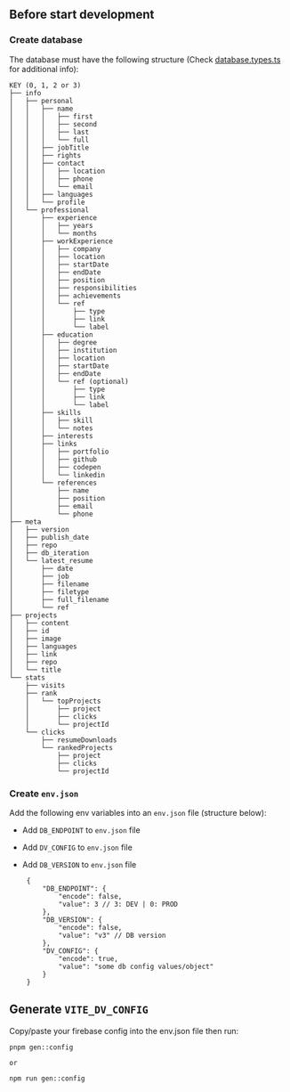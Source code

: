 
## Before start development

### Create database

The database must have the following structure (Check [database.types.ts](https://github.com/FragnaroK/portfolio_client/blob/main/src/types/database.types.ts) for additional info):

    KEY (0, 1, 2 or 3)
    ├── info
    │   ├── personal
    │   │   ├── name
    │   │   │   ├── first
    │   │   │   ├── second
    │   │   │   ├── last
    │   │   │   └── full
    │   │   ├── jobTitle
    │   │   ├── rights
    │   │   ├── contact
    │   │   │   ├── location
    │   │   │   ├── phone
    │   │   │   └── email
    │   │   ├── languages
    │   │   └── profile
    │   └── professional
    │       ├── experience
    │       │   ├── years
    │       │   └── months
    │       ├── workExperience
    │       │   ├── company
    │       │   ├── location
    │       │   ├── startDate
    │       │   ├── endDate
    │       │   ├── position
    │       │   ├── responsibilities
    │       │   ├── achievements
    │       │   └── ref
    │       │       ├── type
    │       │       ├── link
    │       │       └── label
    │       ├── education
    │       │   ├── degree
    │       │   ├── institution
    │       │   ├── location
    │       │   ├── startDate
    │       │   ├── endDate
    │       │   └── ref (optional)
    │       │       ├── type
    │       │       ├── link
    │       │       └── label
    │       ├── skills
    │       │   ├── skill
    │       │   └── notes
    │       ├── interests
    │       ├── links
    │       │   ├── portfolio
    │       │   ├── github
    │       │   ├── codepen
    │       │   └── linkedin
    │       └── references
    │           ├── name
    │           ├── position
    │           ├── email
    │           └── phone
    ├── meta
    │   ├── version
    │   ├── publish_date
    │   ├── repo
    │   ├── db_iteration
    │   └── latest_resume
    │       ├── date
    │       ├── job
    │       ├── filename
    │       ├── filetype
    │       ├── full_filename
    │       └── ref
    ├── projects
    │   ├── content
    │   ├── id
    │   ├── image
    │   ├── languages
    │   ├── link
    │   ├── repo
    │   └── title
    └── stats
        ├── visits
        ├── rank
        │   └── topProjects
        │       ├── project
        │       ├── clicks
        │       └── projectId
        └── clicks
            ├── resumeDownloads
            └── rankedProjects
                ├── project
                ├── clicks
                └── projectId


### Create `env.json`

Add the following env variables into an `env.json` file (structure below):
 
 - Add `DB_ENDPOINT` to `env.json` file
 - Add `DV_CONFIG` to `env.json` file
 - Add `DB_VERSION` to `env.json` file

        {
            "DB_ENDPOINT": {
                "encode": false,
                "value": 3 // 3: DEV | 0: PROD
            },
            "DB_VERSION": {
                "encode": false,
                "value": "v3" // DB version
	        },
            "DV_CONFIG": {
                "encode": true,
                "value": "some db config values/object"
            }
        }


## Generate `VITE_DV_CONFIG`

Copy/paste your firebase config into the env.json file then run:

    pnpm gen::config

    or

    npm run gen::config

